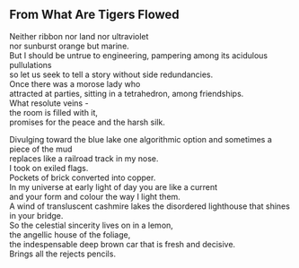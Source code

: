 From What Are Tigers Flowed
---------------------------
Neither ribbon nor land nor ultraviolet  
nor sunburst orange but marine.  
But I should be untrue to engineering, pampering among its acidulous pullulations  
so let us seek to tell a story without side redundancies.  
Once there was a morose lady who  
attracted at parties, sitting in a tetrahedron, among friendships.  
What resolute veins -  
the room is filled with it,  
promises for the peace and the harsh silk.  
  
Divulging toward the blue lake one algorithmic option and sometimes a piece of the mud  
replaces like a railroad track in my nose.  
I took on exiled flags.  
Pockets of brick converted into copper.  
In my universe at early light of day you are like a current  
and your form and colour the way I light them.  
A wind of transluscent cashmire lakes the disordered lighthouse that shines in your bridge.  
So the celestial sincerity lives on in a lemon,  
the angellic house of the foliage,  
the indespensable deep brown car that is fresh and decisive.  
Brings all the rejects pencils.  
